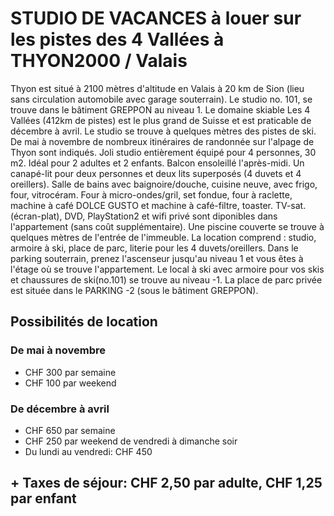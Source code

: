 # STUDIO DE VACANCES à louer sur les pistes des 4 Vallées à THYON2000 / Valais

Thyon est situé à 2100 mètres d'altitude en Valais à 20 km de Sion (lieu sans circulation automobile avec garage souterrain). Le studio no. 101, se trouve dans le bâtiment GREPPON au niveau 1.
Le domaine skiable Les 4 Vallées (412km de pistes) est le plus grand de Suisse et est praticable de décembre à avril. Le studio se trouve à quelques mètres des pistes de ski.
De mai à novembre de nombreux itinéraires de randonnée sur l'alpage de Thyon sont indiqués.
Joli studio entièrement équipé pour 4 personnes, 30 m2. Idéal pour 2 adultes et 2 enfants.
Balcon ensoleillé l'après-midi. Un canapé-lit pour deux personnes et deux lits superposés (4 duvets et 4 oreillers).
Salle de bains avec baignoire/douche, cuisine neuve, avec frigo, four, vitrocéram.
Four à micro-ondes/gril, set fondue, four à raclette, machine à café DOLCE GUSTO et machine à café-filtre, toaster.
TV-sat. (écran-plat), DVD, PlayStation2 et wifi privé sont diponibles dans l'appartement (sans coût supplémentaire). Une piscine couverte se trouve à quelques mètres de l'entrée de l'immeuble.
La location comprend : studio, armoire à ski, place de parc, literie pour les 4 duvets/oreillers.
Dans le parking souterrain, prenez l'ascenseur jusqu'au niveau 1 et vous êtes à l'étage où se trouve l'appartement.
Le local à ski avec armoire pour vos skis et chaussures de ski(no.101) se trouve au niveau -1.
La place de parc privée est située dans le PARKING -2 (sous le bâtiment GREPPON).

## Possibilités de location

### De mai à novembre

- CHF 300 par semaine
- CHF 100 par weekend

### De décembre à avril

- CHF 650 par semaine
- CHF 250 par weekend de vendredi à dimanche soir
- Du lundi au vendredi: CHF 450

## + Taxes de séjour: CHF 2,50 par adulte, CHF 1,25 par enfant